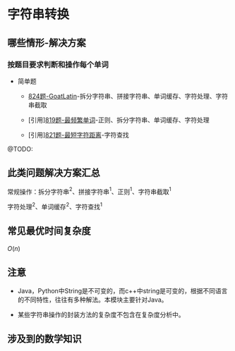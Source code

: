 # 字符串转换

## 哪些情形-解决方案

### 按题目要求判断和操作每个单词

+ 简单题

  + [824题-GoatLatin](.\824-GoatLatin.md)-拆分字符串、拼接字符串、单词缓存、字符处理、字符串截取

  + [引用][819题-最频繁单词](..\求最值\间接求最值\819-MostCommonWord.md)-正则、拆分字符串、单词缓存、字符处理

  + [引用][821题-最短字符距离](..\求最值\直接求最值\821-ShortestDistancetoaCharacter.md)-字符查找

@TODO:

## 此类问题解决方案汇总

常规操作：拆分字符串$^2$、拼接字符串$^1$、正则$^1$、字符串截取$^1$

字符处理$^2$、单词缓存$^2$、字符查找$^1$

## 常见最优时间复杂度

$O(n)$

## 注意

+ Java，Python中String是不可变的，而c++中string是可变的，根据不同语言的不同特性，往往有多种解法。本模块主要针对Java。

+ 某些字符串操作的封装方法的复杂度不包含在复杂度分析中。

## 涉及到的数学知识

